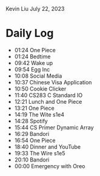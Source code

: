 Kevin Liu
July 22, 2023

# Daily Log
- 01:24 One Piece
- 01:24 Bedtime
- 09:42 Wake up
- 09:54 Egg Inc
- 10:08 Social Media
- 10:37 Chinese Visa Application
- 10:50 Cookie Clicker
- 11:40 CS283 C Standard IO
- 12:21 Lunch and One Piece
- 13:21 One Piece
- 14:19 The Wite s1e4
- 14:28 Spotify
- 15:44 CS Primer Dynamic Array
- 16:29 Bandori
- 16:54 One Piece
- 18:40 Dinner and YouTube
- 19:33 The Wire s1e5
- 20:10 Bandori
- 00:00 Emergency with Oreo